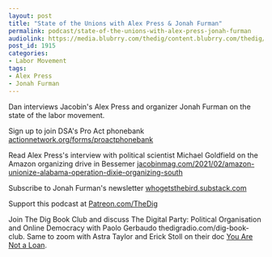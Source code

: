 ```yaml
---
layout: post
title: "State of the Unions with Alex Press & Jonah Furman"
permalink: podcast/state-of-the-unions-with-alex-press-jonah-furman
audiolink: https://media.blubrry.com/thedig/content.blubrry.com/thedig/The_Dig-EP_296-Press-Furman.mp3
post_id: 1915
categories: 
- Labor Movement
tags: 
- Alex Press
- Jonah Furman
---
```


Dan interviews 
Jacobin's Alex Press and organizer Jonah Furman on the state of the labor movement.

Sign up to join DSA's Pro Act phonebank 
[actionnetwork.org/forms/proactphonebank](http://actionnetwork.org/forms/proactphonebank)

Read Alex Press's interview with political scientist Michael Goldfield on the Amazon organizing drive in Bessemer 
[jacobinmag.com/2021/02/amazon-unionize-alabama-operation-dixie-organizing-south](http://jacobinmag.com/2021/02/amazon-unionize-alabama-operation-dixie-organizing-south)

Subscribe to Jonah Furman's newsletter 
[whogetsthebird.substack.com](http://whogetsthebird.substack.com)

Support this podcast at 
[Patreon.com/TheDig](http://Patreon.com/TheDig)

Join The Dig Book Club and discuss 
The Digital Party: Political Organisation and Online Democracy with Paolo Gerbaudo thedigradio.com/dig-book-club. Same to zoom with Astra Taylor and Erick Stoll on their doc 
[You Are Not a Loan](https://theintercept.com/2021/01/25/student-debt-you-are-not-a-loan-film/).